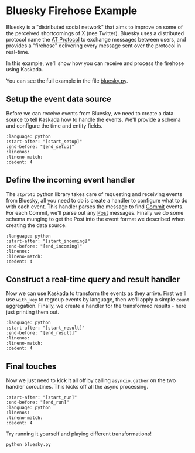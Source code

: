 # Bluesky Firehose Example

Bluesky is a "distributed social network" that aims to improve on some of the perceived shortcomings of X (nee Twitter).
Bluesky uses a distributed protocol name the [AT Protocol](https://atproto.com/) to exchange messages between users, and provides a "firehose" delivering every message sent over the protocol in real-time.

In this example, we'll show how you can receive and process the firehose using Kaskada.

You can see the full example in the file [bluesky.py](https://github.com/kaskada-ai/kaskada/blob/main/python/docs/source/examples/bluesky.py).

## Setup the event data source

Before we can receive events from Bluesky, we need to create a data source to tell Kaskada how to handle the events.
We'll provide a schema and configure the time and entity fields.

```{literalinclude} bluesky.py
:language: python
:start-after: "[start_setup]"
:end-before: "[end_setup]"
:linenos:
:lineno-match:
:dedent: 4
```

## Define the incoming event handler

The `atproto` python library takes care of requesting and receiving events from Bluesky, all you need to do is create a handler to configure what to do with each event.
This handler parses the message to find [Commit](https://atproto.com/specs/repository#commit-objects) events.
For each Commit, we'll parse out any [Post](https://atproto.com/blog/create-post#post-record-structure) messages.
Finally we do some schema munging to get the Post into the event format we described when creating the data source.

```{literalinclude} bluesky.py
:language: python
:start-after: "[start_incoming]"
:end-before: "[end_incoming]"
:linenos:
:lineno-match:
:dedent: 4
```

## Construct a real-time query and result handler

Now we can use Kaskada to transform the events as they arrive.
First we'll use `with_key` to regroup events by language, then we'll apply a simple `count` aggregation.
Finally, we create a handler for the transformed results - here just printing them out.


```{literalinclude} bluesky.py
:language: python
:start-after: "[start_result]"
:end-before: "[end_result]"
:linenos:
:lineno-match:
:dedent: 4
```

## Final touches

Now we just need to kick it all off by calling `asyncio.gather` on the two handler coroutines. This kicks off all the async processing.

```{literalinclude} bluesky.py
:start-after: "[start_run]"
:end-before: "[end_run]"
:language: python
:linenos:
:lineno-match:
:dedent: 4
```

Try running it yourself and playing different transformations!

```bash
python bluesky.py
```
